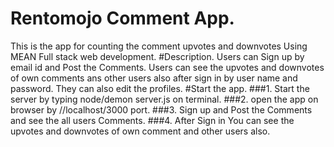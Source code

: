 # Rentomojo Comment App.
This is the app for counting the comment upvotes and downvotes Using MEAN Full stack web development.
#Description.
Users can Sign up by email id and Post the Comments.
Users can see the upvotes and downvotes of own comments ans other users also after sign in by user name and password.
They can also edit the profiles.
#Start the app.
###1. Start the server by typing node/demon server.js on terminal.
###2. open the app on browser by //localhost/3000 port.
###3. Sign up and Post the Comments and see the all users Comments.
###4. After Sign in You can see the upvotes and downvotes of own comment and other users also. 





